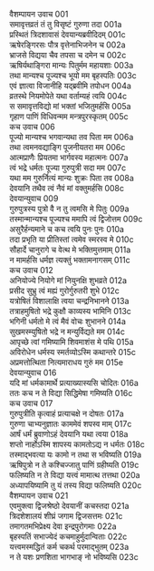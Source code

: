 वैशम्पायन उवाच	001  
समावृत्तव्रतं तं तु विसृष्टं गुरुणा तदा	001a  
प्रस्थितं त्रिदशावासं देवयान्यब्रवीदिदम्	001c  
ऋषेरङ्गिरसः पौत्र वृत्तेनाभिजनेन च	002a  
भ्राजसे विद्यया चैव तपसा च दमेन च	002c  
ऋषिर्यथाङ्गिरा मान्यः पितुर्मम महायशाः	003a  
तथा मान्यश्च पूज्यश्च भूयो मम बृहस्पतिः	003c  
एवं ज्ञात्वा विजानीहि यद्ब्रवीमि तपोधन	004a  
व्रतस्थे नियमोपेते यथा वर्ताम्यहं त्वयि	004c  
स समावृत्तविद्यो मां भक्तां भजितुमर्हसि	005a  
गृहाण पाणिं विधिवन्मम मन्त्रपुरस्कृतम्	005c  
कच उवाच	006  
पूज्यो मान्यश्च भगवान्यथा तव पिता मम	006a  
तथा त्वमनवद्याङ्गि पूजनीयतरा मम	006c  
आत्मप्राणैः प्रियतमा भार्गवस्य महात्मनः	007a  
त्वं भद्रे धर्मतः पूज्या गुरुपुत्री सदा मम	007c  
यथा मम गुरुर्नित्यं मान्यः शुक्रः पिता तव	008a  
देवयानि तथैव त्वं नैवं मां वक्तुमर्हसि	008c  
देवयान्युवाच	009  
गुरुपुत्रस्य पुत्रो वै न तु त्वमसि मे पितुः	009a  
तस्मान्मान्यश्च पूज्यश्च ममापि त्वं द्विजोत्तम	009c  
असुरैर्हन्यमाने च कच त्वयि पुनः पुनः	010a  
तदा प्रभृति या प्रीतिस्तां त्वमेव स्मरस्व मे	010c  
सौहार्दे चानुरागे च वेत्थ मे भक्तिमुत्तमाम्	011a  
न मामर्हसि धर्मज्ञ त्यक्तुं भक्तामनागसम्	011c  
कच उवाच	012  
अनियोज्ये नियोगे मां नियुनक्षि शुभव्रते	012a  
प्रसीद सुभ्रु त्वं मह्यं गुरोर्गुरुतरी शुभे	012c  
यत्रोषितं विशालाक्षि त्वया चन्द्रनिभानने	013a  
तत्राहमुषितो भद्रे कुक्षौ काव्यस्य भामिनि	013c  
भगिनी धर्मतो मे त्वं मैवं वोचः शुभानने	014a  
सुखमस्म्युषितो भद्रे न मन्युर्विद्यते मम	014c  
आपृच्छे त्वां गमिष्यामि शिवमाशंस मे पथि	015a  
अविरोधेन धर्मस्य स्मर्तव्योऽस्मि कथान्तरे	015c  
अप्रमत्तोत्थिता नित्यमाराधय गुरुं मम	015e  
देवयान्युवाच	016  
यदि मां धर्मकामार्थे प्रत्याख्यास्यसि चोदितः	016a  
ततः कच न ते विद्या सिद्धिमेषा गमिष्यति	016c  
कच उवाच	017  
गुरुपुत्रीति कृत्वाहं प्रत्याचक्षे न दोषतः	017a  
गुरुणा चाभ्यनुज्ञातः काममेवं शपस्व माम्	017c  
आर्षं धर्मं ब्रुवाणोऽहं देवयानि यथा त्वया	018a  
शप्तो नार्होऽस्मि शापस्य कामतोऽद्य न धर्मतः	018c  
तस्माद्भवत्या यः कामो न तथा स भविष्यति	019a  
ऋषिपुत्रो न ते कश्चिज्जातु पाणिं ग्रहीष्यति	019c  
फलिष्यति न ते विद्या यत्त्वं मामात्थ तत्तथा	020a  
अध्यापयिष्यामि तु यं तस्य विद्या फलिष्यति	020c  
वैशम्पायन उवाच	021  
एवमुक्त्वा द्विजश्रेष्ठो देवयानीं कचस्तदा	021a  
त्रिदशेशालयं शीघ्रं जगाम द्विजसत्तमः	021c  
तमागतमभिप्रेक्ष्य देवा इन्द्रपुरोगमाः	022a  
बृहस्पतिं सभाज्येदं कचमाहुर्मुदान्विताः	022c  
यत्त्वमस्मद्धितं कर्म चकर्थ परमाद्भुतम्	023a  
न ते यशः प्रणशिता भागभाङ् नो भविष्यसि	023c  
